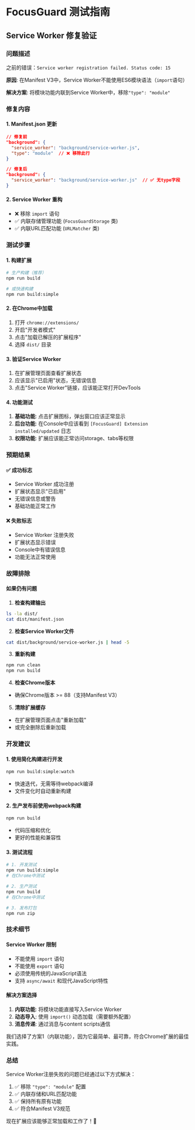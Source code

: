 # FocusGuard 测试指南

## Service Worker 修复验证

### 问题描述
之前的错误：`Service worker registration failed. Status code: 15`

**原因**: 在Manifest V3中，Service Worker不能使用ES6模块语法（`import`语句）

**解决方案**: 将模块功能内联到Service Worker中，移除`"type": "module"`

### 修复内容

#### 1. Manifest.json 更新
```json
// 修复前
"background": {
  "service_worker": "background/service-worker.js",
  "type": "module"  // ❌ 移除此行
}

// 修复后  
"background": {
  "service_worker": "background/service-worker.js"  // ✅ 无type字段
}
```

#### 2. Service Worker 重构
- ❌ 移除 `import` 语句
- ✅ 内联存储管理功能 (`FocusGuardStorage` 类)
- ✅ 内联URL匹配功能 (`URLMatcher` 类)

### 测试步骤

#### 1. 构建扩展
```bash
# 生产构建（推荐）
npm run build

# 或快速构建
npm run build:simple
```

#### 2. 在Chrome中加载
1. 打开 `chrome://extensions/`
2. 开启"开发者模式"
3. 点击"加载已解压的扩展程序"
4. 选择 `dist/` 目录

#### 3. 验证Service Worker
1. 在扩展管理页面查看扩展状态
2. 应该显示"已启用"状态，无错误信息
3. 点击"Service Worker"链接，应该能正常打开DevTools

#### 4. 功能测试
1. **基础功能**: 点击扩展图标，弹出窗口应该正常显示
2. **后台功能**: 在Console中应该看到 `[FocusGuard] Extension installed/updated` 日志
3. **权限功能**: 扩展应该能正常访问storage、tabs等权限

### 预期结果

#### ✅ 成功标志
- Service Worker 成功注册
- 扩展状态显示"已启用"
- 无错误信息或警告
- 基础功能正常工作

#### ❌ 失败标志
- Service Worker 注册失败
- 扩展状态显示错误
- Console中有错误信息
- 功能无法正常使用

### 故障排除

#### 如果仍有问题

1. **检查构建输出**
```bash
ls -la dist/
cat dist/manifest.json
```

2. **检查Service Worker文件**
```bash
cat dist/background/service-worker.js | head -5
```

3. **重新构建**
```bash
npm run clean
npm run build
```

4. **检查Chrome版本**
- 确保Chrome版本 >= 88（支持Manifest V3）

5. **清除扩展缓存**
- 在扩展管理页面点击"重新加载"
- 或完全删除后重新加载

### 开发建议

#### 1. 使用简化构建进行开发
```bash
npm run build:simple:watch
```
- 快速迭代，无需等待webpack编译
- 文件变化时自动重新构建

#### 2. 生产发布前使用webpack构建
```bash
npm run build
```
- 代码压缩和优化
- 更好的性能和兼容性

#### 3. 测试流程
```bash
# 1. 开发测试
npm run build:simple
# 在Chrome中测试

# 2. 生产测试  
npm run build
# 在Chrome中测试

# 3. 发布打包
npm run zip
```

### 技术细节

#### Service Worker 限制
- 不能使用 `import` 语句
- 不能使用 `export` 语句
- 必须使用传统的JavaScript语法
- 支持 `async/await` 和现代JavaScript特性

#### 解决方案选择
1. **内联功能**: 将模块功能直接写入Service Worker
2. **动态导入**: 使用 `import()` 动态加载（需要额外配置）
3. **消息传递**: 通过消息与content scripts通信

我们选择了方案1（内联功能），因为它最简单、最可靠，符合Chrome扩展的最佳实践。

### 总结

Service Worker注册失败的问题已经通过以下方式解决：

1. ✅ 移除 `"type": "module"` 配置
2. ✅ 内联存储和URL匹配功能
3. ✅ 保持所有原有功能
4. ✅ 符合Manifest V3规范

现在扩展应该能够正常加载和工作了！🎉
